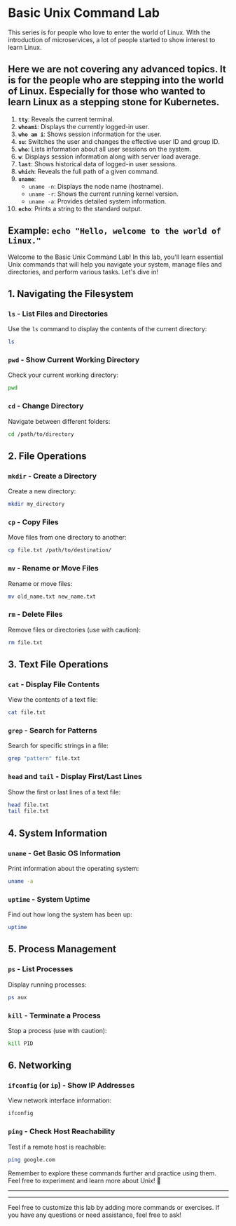 # Basic Unix Command Lab

This series is for people who love to enter the world of Linux. With the introduction of microservices, a lot of people started to show interest to learn Linux.

Here we are not covering any advanced topics. It is for the people who are stepping into the world of Linux. Especially for those who wanted to learn Linux as a stepping stone for Kubernetes.
---
1. **`tty`**: Reveals the current terminal.
2. **`whoami`**: Displays the currently logged-in user.
3. **`who am i`**: Shows session information for the user.
4. **`su`**: Switches the user and changes the effective user ID and group ID.
5. **`who`**: Lists information about all user sessions on the system.
6. **`w`**: Displays session information along with server load average.
7. **`last`**: Shows historical data of logged-in user sessions.
8. **`which`**: Reveals the full path of a given command.
9. **`uname`**:
   - `uname -n`: Displays the node name (hostname).
   - `uname -r`: Shows the current running kernel version.
   - `uname -a`: Provides detailed system information.
10. **`echo`**: Prints a string to the standard output.

Example: `echo "Hello, welcome to the world of Linux."`
---

Welcome to the Basic Unix Command Lab! In this lab, you'll learn essential Unix commands that will help you navigate your system, manage files and directories, and perform various tasks. Let's dive in!


## 1. Navigating the Filesystem

### `ls` - List Files and Directories
Use the `ls` command to display the contents of the current directory:
```bash
ls
```

### `pwd` - Show Current Working Directory
Check your current working directory:
```bash
pwd
```

### `cd` - Change Directory
Navigate between different folders:
```bash
cd /path/to/directory
```

## 2. File Operations

### `mkdir` - Create a Directory
Create a new directory:
```bash
mkdir my_directory
```

### `cp` - Copy Files
Move files from one directory to another:
```bash
cp file.txt /path/to/destination/
```

### `mv` - Rename or Move Files
Rename or move files:
```bash
mv old_name.txt new_name.txt
```

### `rm` - Delete Files
Remove files or directories (use with caution):
```bash
rm file.txt
```

## 3. Text File Operations

### `cat` - Display File Contents
View the contents of a text file:
```bash
cat file.txt
```

### `grep` - Search for Patterns
Search for specific strings in a file:
```bash
grep "pattern" file.txt
```

### `head` and `tail` - Display First/Last Lines
Show the first or last lines of a text file:
```bash
head file.txt
tail file.txt
```

## 4. System Information

### `uname` - Get Basic OS Information
Print information about the operating system:
```bash
uname -a
```

### `uptime` - System Uptime
Find out how long the system has been up:
```bash
uptime
```

## 5. Process Management

### `ps` - List Processes
Display running processes:
```bash
ps aux
```

### `kill` - Terminate a Process
Stop a process (use with caution):
```bash
kill PID
```

## 6. Networking

### `ifconfig` (or `ip`) - Show IP Addresses
View network interface information:
```bash
ifconfig
```

### `ping` - Check Host Reachability
Test if a remote host is reachable:
```bash
ping google.com
```

Remember to explore these commands further and practice using them. Feel free to experiment and learn more about Unix! 🚀

---

---
Feel free to customize this lab by adding more commands or exercises. If you have any questions or need assistance, feel free to ask!